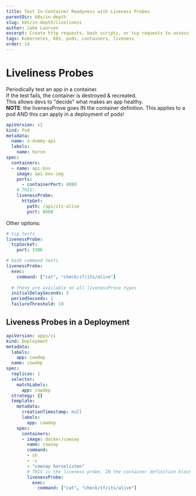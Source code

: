 ```yaml
---
title: Test In-Container Readyness with Liveness Probes
parentDir: k8s/in-depth
slug: k8s/in-depth/liveliness
author: Jake Laursen
excerpt: Create http requests, bash scripts, or tcp requests to assess application readyness status 
tags: Kubernetes, K8s, pods, containers, liveness
order: 14
---
```


# Liveliness Probes
Periodically test an app in a container.  
If the test fails, the container is destroyed & recreated.  
This allows devs to "decide" what makes an app healthy.  
**NOTE**: the livenessProve goes IN the container definition. This applies to a pod AND this can apply in a deployment of pods!

```yaml
apiVersion: v1
kind: Pod
metadata:
  name: a-dummy-api
  labels:
    name: horse
spec:
  containers:
  - name: api-box
    image: api-box-img
    ports: 
      - containerPort: 8080
    # THIS!
    livenessProbe:
      httpGet:
        path: /api/its-alive
        port: 8080
```
Other options:
```yaml
# tcp tests
livenessProbe:
  tcpSocket:
    port: 3306

# bash command tests
livenessProbe:
  exec:
    command: ["cat", "check/if/its/alive"]
  
  # these are available on all livenessProve types
  initialDelaySeconds: 5
  periodSeconds: 1
  failureThreshold: 10 
```

## Liveness Probes in a Deployment
```yaml
apiVersion: apps/v1
kind: Deployment
metadata:
  labels:
    app: cowdep
  name: cowdep
spec:
  replicas: 1
  selector:
    matchLabels:
      app: cowdep
  strategy: {}
  template:
    metadata:
      creationTimestamp: null
      labels:
        app: cowdep
    spec:
      containers:
      - image: docker/cowsay
        name: cowsay
        command:
        - sh
        - -c
        - "cowsay horselisten"
        # THIS is the liveness probe, IN the container definition block
        livenessProbe:
          exec:
            command: ["cat", "check/if/its/alive"]

```
